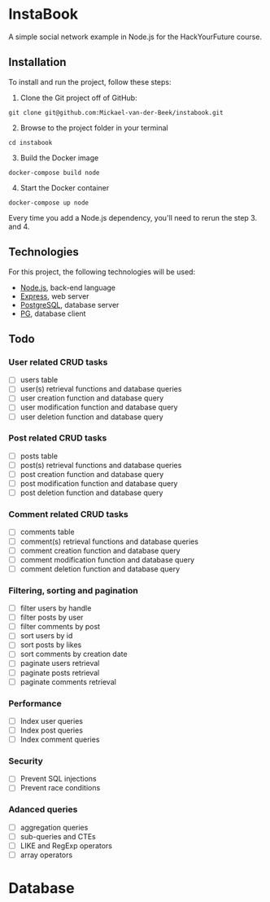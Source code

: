# InstaBook

A simple social network example in Node.js for the HackYourFuture course.

## Installation

To install and run the project, follow these steps:

1. Clone the Git project off of GitHub:

`git clone git@github.com:Mickael-van-der-Beek/instabook.git`

2. Browse to the project folder in your terminal

`cd instabook`

3. Build the Docker image

`docker-compose build node`

4. Start the Docker container

`docker-compose up node`

Every time you add a Node.js dependency, you'll need to rerun the step 3. and 4.

## Technologies

For this project, the following technologies will be used:

- [Node.js](https://nodejs.org/dist/latest-v10.x/docs/api/), back-end language
- [Express](https://github.com/expressjs/express), web server
- [PostgreSQL](https://www.postgresql.org/docs/11/sql-select.html), database server
- [PG](https://github.com/brianc/node-postgres), database client

## Todo

### User related CRUD tasks

- [ ] users table
- [ ] user(s) retrieval functions and database queries
- [ ] user creation function and database query
- [ ] user modification function and database query
- [ ] user deletion function and database query

### Post related CRUD tasks

- [ ] posts table
- [ ] post(s) retrieval functions and database queries
- [ ] post creation function and database query
- [ ] post modification function and database query
- [ ] post deletion function and database query

### Comment related CRUD tasks

- [ ] comments table
- [ ] comment(s) retrieval functions and database queries
- [ ] comment creation function and database query
- [ ] comment modification function and database query
- [ ] comment deletion function and database query

### Filtering, sorting and pagination

- [ ] filter users by handle
- [ ] filter posts by user
- [ ] filter comments by post
- [ ] sort users by id
- [ ] sort posts by likes
- [ ] sort comments by creation date
- [ ] paginate users retrieval
- [ ] paginate posts retrieval
- [ ] paginate comments retrieval

### Performance

- [ ] Index user queries
- [ ] Index post queries
- [ ] Index comment queries

### Security

- [ ] Prevent SQL injections
- [ ] Prevent race conditions

### Adanced queries

- [ ] aggregation queries
- [ ] sub-queries and CTEs
- [ ] LIKE and RegExp operators
- [ ] array operators
# Database
